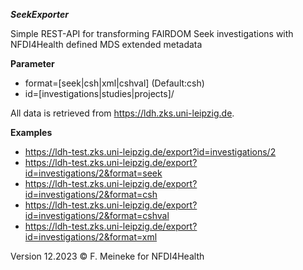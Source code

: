 ***SeekExporter***

Simple REST-API for transforming FAIRDOM Seek investigations with NFDI4Health defined MDS extended metadata

**Parameter**
- format=[seek|csh|xml|cshval] (Default:csh)
- id=[investigations|studies|projects]/<number>

All data is retrieved from https://ldh.zks.uni-leipzig.de.

**Examples**
- https://ldh-test.zks.uni-leipzig.de/export?id=investigations/2
- https://ldh-test.zks.uni-leipzig.de/export?id=investigations/2&format=seek
- https://ldh-test.zks.uni-leipzig.de/export?id=investigations/2&format=csh
- https://ldh-test.zks.uni-leipzig.de/export?id=investigations/2&format=cshval
- https://ldh-test.zks.uni-leipzig.de/export?id=investigations/2&format=xml

Version 12.2023 © F. Meineke for NFDI4Health
